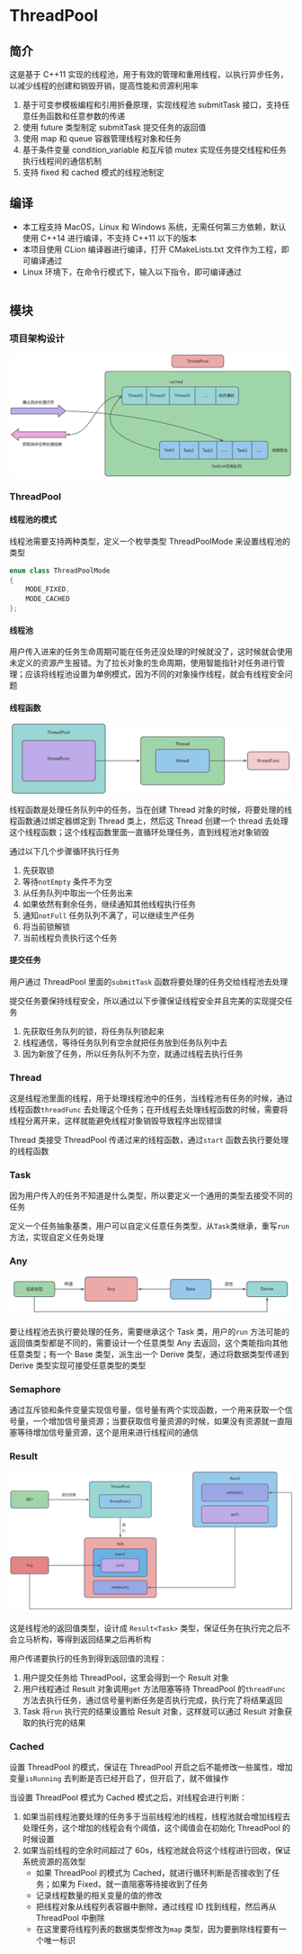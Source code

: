 # ThreadPool

## 简介

这是基于 C++11 实现的线程池，用于有效的管理和重用线程，以执行异步任务，以减少线程的创建和销毁开销，提高性能和资源利用率

1. 基于可变参模板编程和引用折叠原理，实现线程池 submitTask 接口，支持任意任务函数和任意参数的传递
2. 使用 future 类型制定 submitTask 提交任务的返回值
3. 使用 map 和 queue 容器管理线程对象和任务
4. 基于条件变量 condition_variable 和互斥锁 mutex 实现任务提交线程和任务执行线程间的通信机制
5. 支持 fixed 和 cached 模式的线程池制定

## 编译

- 本工程支持 MacOS，Linux 和 Windows 系统，无需任何第三方依赖，默认使用 C++14 进行编译，不支持 C++11 以下的版本
- 本项目使用 CLion 编译器进行编译，打开 CMakeLists.txt 文件作为工程，即可编译通过
- Linux 环境下，在命令行模式下，输入以下指令，即可编译通过

```bash

```

## 模块

### 项目架构设计

![architecture](https://github.com/AxLiupore/ThreadPool/blob/master/images/architecture.jpg)

### ThreadPool

#### 线程池的模式

线程池需要支持两种类型，定义一个枚举类型 ThreadPoolMode 来设置线程池的类型

```cpp
enum class ThreadPoolMode
{
    MODE_FIXED, 
    MODE_CACHED 
};
```

#### 线程池

用户传入进来的任务生命周期可能在任务还没处理的时候就没了，这时候就会使用未定义的资源产生报错。为了拉长对象的生命周期，使用智能指针对任务进行管理；应该将线程池设置为单例模式，因为不同的对象操作线程，就会有线程安全问题

#### 线程函数

![threadfunc](https://github.com/AxLiupore/ThreadPool/blob/master/images/threadfunc.jpg)

线程函数是处理任务队列中的任务，当在创建 Thread 对象的时候，将要处理的线程函数通过绑定器绑定到 Thread 类上，然后这 Thread 创建一个 thread 去处理这个线程函数；这个线程函数里面一直循环处理任务，直到线程池对象销毁

通过以下几个步骤循环执行任务

1. 先获取锁
2. 等待`notEmpty` 条件不为空
3. 从任务队列中取出一个任务出来
4. 如果依然有剩余任务，继续通知其他线程执行任务
5. 通知`notFull` 任务队列不满了，可以继续生产任务
6. 将当前锁解锁
7. 当前线程负责执行这个任务

#### 提交任务

用户通过 ThreadPool 里面的`submitTask` 函数将要处理的任务交给线程池去处理

提交任务要保持线程安全，所以通过以下步骤保证线程安全并且完美的实现提交任务

1. 先获取任务队列的锁，将任务队列锁起来
2. 线程通信，等待任务队列有空余就把任务放到任务队列中去
3. 因为新放了任务，所以任务队列不为空，就通过线程去执行任务

### Thread 

这是线程池里面的线程，用于处理线程池中的任务，当线程池有任务的时候，通过线程函数`threadFunc` 去处理这个任务；在开线程去处理线程函数的时候，需要将线程分离开来，这样就能避免线程对象销毁导致程序出现错误

Thread 类接受 ThreadPool 传递过来的线程函数，通过`start` 函数去执行要处理的线程函数

### Task 

因为用户传入的任务不知道是什么类型，所以要定义一个通用的类型去接受不同的任务

定义一个任务抽象基类，用户可以自定义任意任务类型，从`Task`类继承，重写`run`方法，实现自定义任务处理

### Any

![threadfunc](https://github.com/AxLiupore/ThreadPool/blob/master/images/any.jpg)

要让线程池去执行要处理的任务，需要继承这个 Task 类，用户的`run` 方法可能的返回值类型都是不同的，需要设计一个任意类型 Any 去返回，这个类能指向其他任意类型；有一个 Base 类型，派生出一个 Derive 类型，通过将数据类型传递到 Derive 类型实现可接受任意类型的类型

### Semaphore

通过互斥锁和条件变量实现信号量，信号量有两个实现函数，一个用来获取一个信号量，一个增加信号量资源；当要获取信号量资源的时候，如果没有资源就一直阻塞等待增加信号量资源，这个是用来进行线程间的通信

### Result

![threadfunc](https://github.com/AxLiupore/ThreadPool/blob/master/images/result.jpg)

这是线程池的返回值类型，设计成 `Result<Task>`  类型，保证任务在执行完之后不会立马析构，等得到返回结果之后再析构

用户传递要执行的任务到得到返回值的流程：

1. 用户提交任务给 ThreadPool，这里会得到一个 Result 对象
2. 用户线程通过 Result 对象调用`get` 方法阻塞等待 ThreadPool 的`threadFunc` 方法去执行任务，通过信号量判断任务是否执行完成，执行完了将结果返回
3. Task 将`run` 执行完的结果设置给 Result 对象，这样就可以通过 Result 对象获取的执行完的结果

### Cached

设置 ThreadPool 的模式，保证在 ThreadPool 开启之后不能修改一些属性，增加变量`isRunning` 去判断是否已经开启了，但开启了，就不做操作

当设置 ThreadPool 模式为 Cached 模式之后，对线程会进行判断：

1. 如果当前线程池要处理的任务多于当前线程池的线程，线程池就会增加线程去处理任务，这个增加的线程会有个阈值，这个阈值会在初始化 ThreadPool 的时候设置
2. 如果当前线程的空余时间超过了 60s，线程池就会将这个线程进行回收，保证系统资源的高效型
    - 如果 ThreadPool 的模式为 Cached，就进行循环判断是否接收到了任务；如果为 Fixed，就一直阻塞等待接收到了任务
    - 记录线程数量的相关变量的值的修改
    - 把线程对象从线程列表容器中删除，通过线程 ID 找到线程，然后再从 ThreadPool 中删除
    - 在这里要将线程列表的数据类型修改为`map` 类型，因为要删除线程要有一个唯一标识
